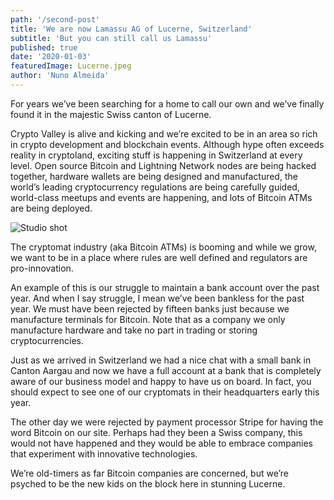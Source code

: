 ```yaml
---
path: '/second-post'
title: 'We are now Lamassu AG of Lucerne, Switzerland'
subtitle: 'But you can still call us Lamassu'
published: true
date: '2020-01-03'
featuredImage: Lucerne.jpeg
author: 'Nuno Almeida'
---
```


For years we’ve been searching for a home to call our own and we’ve finally found it in the majestic Swiss canton of Lucerne.

Crypto Valley is alive and kicking and we’re excited to be in an area so rich in crypto development and blockchain events. Although hype often exceeds reality in cryptoland, exciting stuff is happening in Switzerland at every level. Open source Bitcoin and Lightning Network nodes are being hacked together, hardware wallets are being designed and manufactured, the world’s leading cryptocurrency regulations are being carefully guided, world-class meetups and events are happening, and lots of Bitcoin ATMs are being deployed.

![Studio shot](/content-images/studio.jpeg)


The cryptomat industry (aka Bitcoin ATMs) is booming and while we grow, we want to be in a place where rules are well defined and regulators are pro-innovation.

An example of this is our struggle to maintain a bank account over the past year. And when I say struggle, I mean we’ve been bankless for the past year. We must have been rejected by fifteen banks just because we manufacture terminals for Bitcoin. Note that as a company we only manufacture hardware and take no part in trading or storing cryptocurrencies.

Just as we arrived in Switzerland we had a nice chat with a small bank in Canton Aargau and now we have a full account at a bank that is completely aware of our business model and happy to have us on board. In fact, you should expect to see one of our cryptomats in their headquarters early this year.

The other day we were rejected by payment processor Stripe for having the word Bitcoin on our site. Perhaps had they been a Swiss company, this would not have happened and they would be able to embrace companies that experiment with innovative technologies.

We’re old-timers as far Bitcoin companies are concerned, but we’re psyched to be the new kids on the block here in stunning Lucerne.